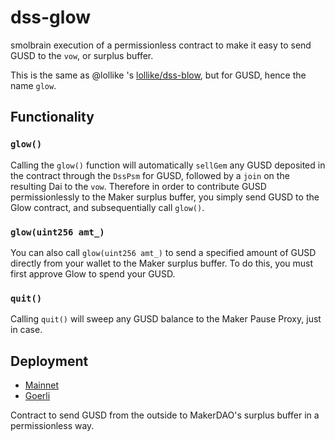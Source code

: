 # dss-glow
smolbrain execution of a permissionless contract to make it easy to send GUSD to the `vow`, or surplus buffer.

This is the same as @lollike 's [lollike/dss-blow](https://github.com/lollike/dss-blow), but for GUSD, hence the name `glow`.

## Functionality

### `glow()`
Calling the `glow()` function will automatically `sellGem` any GUSD deposited in the contract through the `DssPsm` for GUSD, followed by a `join` on the resulting Dai to the `vow`.
Therefore in order to contribute GUSD permissionlessly to the Maker surplus buffer, you simply send GUSD to the Glow contract, and subsequentially call `glow()`.

### `glow(uint256 amt_)`
You can also call `glow(uint256 amt_)` to send a specified amount of GUSD directly from your wallet to the Maker surplus buffer. To do this, you must first approve Glow to spend your GUSD.

### `quit()`
Calling `quit()` will sweep any GUSD balance to the Maker Pause Proxy, just in case.

## Deployment

- [Mainnet](https://etherscan.io/address/0x3574df458a9d3545efc3d81fcbf99c8426bc4b33#code)
- [Goerli](https://goerli.etherscan.io/address/0x9d21f9cc6de1bf9d058b623ba1bd272260d5890c#code)

Contract to send GUSD from the outside to MakerDAO's surplus buffer in a permissionless way.